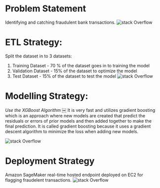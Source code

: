# Problem Statement
Identifying and catching fraudulent bank transactions.
![stack Overflow](http://lmsotfy.com/so.png)

# ETL Strategy:
Split the dataset in to 3 datasets:
1) Training Dataset - 70 % of the dataset goes in to training the model
2) Validation Dataset - 15%  of the dataset to optimize the model 
3) Test Dataset - 15% of the dataset to test the model 
![stack Overflow](http://lmsotfy.com/so.png)

# Modelling Strategy:
*Use the XGBoost Algorithm*
￼
It is very fast and utilizes gradient boosting which is an approach where new models are created that predict the residuals or errors of prior models and then added together to make the final prediction. It is called gradient boosting because it uses a gradient descent algorithm to minimize the loss when adding new models.

![stack Overflow](http://lmsotfy.com/so.png)

# Deployment Strategy
Amazon SageMaker real-time hosted endpoint deployed on EC2 for flagging fraudelent transactions.
![stack Overflow](http://lmsotfy.com/so.png)
